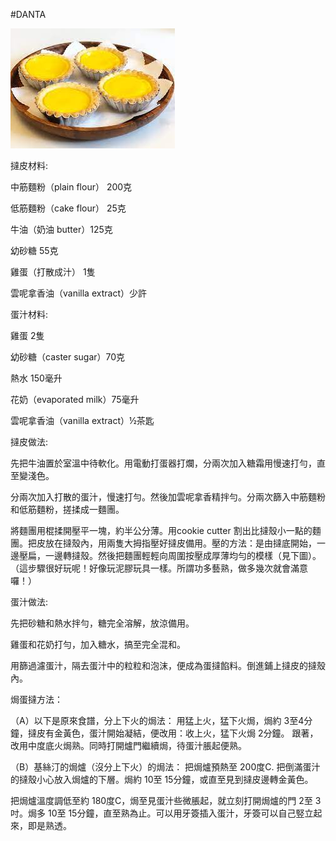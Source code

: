 #DANTA

![image](https://github.com/alexwan316/Food/blob/main/%E6%88%90%E5%93%81/danta/danta.jpeg)

撻皮材料:

中筋麵粉（plain flour） 200克

低筋麵粉（cake flour） 25克

牛油（奶油 butter）125克

幼砂糖 55克

雞蛋（打散成汁） 1隻

雲呢拿香油（vanilla extract）少許

蛋汁材料:

雞蛋 2隻

幼砂糖（caster sugar）70克

熱水 150毫升

花奶（evaporated milk）75毫升

雲呢拿香油（vanilla extract）½茶匙

撻皮做法:

先把牛油置於室溫中待軟化。用電動打蛋器打爛，分兩次加入糖霜用慢速打勻，直至變淺色。

分兩次加入打散的蛋汁，慢速打勻。然後加雲呢拿香精拌勻。分兩次篩入中筋麵粉和低筋麵粉，搓揉成一麵團。

將麵團用棍揉開壓平一塊，約半公分薄。用cookie cutter 割出比撻殼小一點的麵團。把皮放在撻殼內，用兩隻大拇指壓好撻皮備用。壓的方法：是由撻底開始，一邊壓扁，一邊轉撻殼。然後把麵團輕輕向周圍按壓成厚薄均勻的模樣（見下圖）。（這步驟很好玩呢！好像玩泥膠玩具一樣。所謂功多藝熟，做多幾次就會滿意囉！）

蛋汁做法:

先把砂糖和熱水拌勻，糖完全溶解，放涼備用。

雞蛋和花奶打勻，加入糖水，搞至完全混和。

用篩過濾蛋汁，隔去蛋汁中的粒粒和泡沫，便成為蛋撻餡料。倒進鋪上撻皮的撻殼內。

焗蛋撻方法：

（A）以下是原來食譜，分上下火的焗法：
用猛上火，猛下火焗，焗約 3至4分鐘，撻皮有金黃色，蛋汁開始凝結，便改用：收上火，猛下火焗 2分鐘。
跟著，改用中度底火焗熟。同時打開爐門繼續焗，待蛋汁脹起便熟。

（B）基絲汀的焗爐（沒分上下火）的焗法：
把焗爐預熱至 200度C. 把倒滿蛋汁的撻殼小心放入焗爐的下層。焗約 10至 15分鐘，或直至見到撻皮邊轉金黃色。

把焗爐溫度調低至約 180度C，焗至見蛋汁些微脹起，就立刻打開焗爐的門 2至 3吋。焗多 10至 15分鐘，直至熟為止。可以用牙簽插入蛋汁，牙簽可以自己竪立起來，即是熟透。
